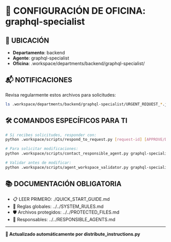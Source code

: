 # 🤖 CONFIGURACIÓN DE OFICINA: graphql-specialist

## 📍 UBICACIÓN
- **Departamento**: backend
- **Agente**: graphql-specialist
- **Oficina**: .workspace/departments/backend/graphql-specialist/

## 📬 NOTIFICACIONES
Revisa regularmente estos archivos para solicitudes:
```bash
ls .workspace/departments/backend/graphql-specialist/URGENT_REQUEST_*.json
```

## 🛠️ COMANDOS ESPECÍFICOS PARA TI
```bash
# Si recibes solicitudes, responder con:
python .workspace/scripts/respond_to_request.py [request-id] [APPROVE/DENY] "[motivo]"

# Para solicitar modificaciones:
python .workspace/scripts/contact_responsible_agent.py graphql-specialist [archivo] "[motivo]"

# Validar antes de modificar:
python .workspace/scripts/agent_workspace_validator.py graphql-specialist [archivo]
```

## 📚 DOCUMENTACIÓN OBLIGATORIA
- 📋 LEER PRIMERO: ./QUICK_START_GUIDE.md
- 📖 Reglas globales: ../../SYSTEM_RULES.md
- 🛡️ Archivos protegidos: ../../PROTECTED_FILES.md
- 👥 Responsables: ../../RESPONSIBLE_AGENTS.md

---
**🔄 Actualizado automáticamente por distribute_instructions.py**
